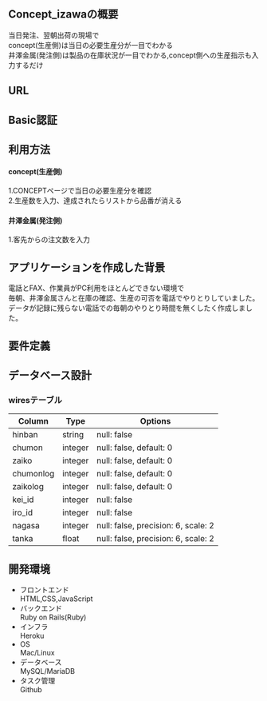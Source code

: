 ## Concept_izawaの概要
当日発注、翌朝出荷の現場で  
concept(生産側)は当日の必要生産分が一目でわかる  
井澤金属(発注側)は製品の在庫状況が一目でわかる,concept側への生産指示も入力するだけ

## URL

## Basic認証

## 利用方法
#### concept(生産側)
1.CONCEPTページで当日の必要生産分を確認  
2.生産数を入力、達成されたらリストから品番が消える
#### 井澤金属(発注側)
1.客先からの注文数を入力

## アプリケーションを作成した背景
電話とFAX、作業員がPC利用をほとんどできない環境で  
毎朝、井澤金属さんと在庫の確認、生産の可否を電話でやりとりしていました。  
データが記録に残らない電話での毎朝のやりとり時間を無くしたく作成しました。

## 要件定義

## データベース設計

### wiresテーブル
| Column    | Type    | Options                             |
| ----------| --------| ------------------------------------|
| hinban    | string  | null: false                         |
| chumon    | integer | null: false, default: 0             |
| zaiko     | integer | null: false, default: 0             |
| chumonlog | integer | null: false, default: 0             |
| zaikolog  | integer | null: false, default: 0             |
| kei_id    | integer | null: false                         |
| iro_id    | integer | null: false                         |
| nagasa    | integer | null: false, precision: 6, scale: 2 |
| tanka     | float   | null: false, precision: 6, scale: 2 |

## 開発環境
- フロントエンド  
HTML,CSS,JavaScript  
- バックエンド  
Ruby on Rails(Ruby)  
- インフラ  
Heroku  
- OS  
Mac/Linux  
- データベース  
MySQL/MariaDB  
- タスク管理  
Github  
